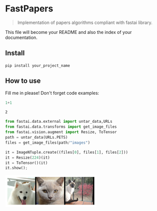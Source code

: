 # FastPapers
> Implementation of papers algorithms compliant with fastai library.


This file will become your README and also the index of your documentation.

## Install

`pip install your_project_name`

## How to use

Fill me in please! Don't forget code examples:

```python
1+1  
```




    2



```python
from fastai.data.external import untar_data,URLs
from fastai.data.transforms import get_image_files
from fastai.vision.augment import Resize, ToTensor
path = untar_data(URLs.PETS)
files = get_image_files(path/"images")
```

```python
it = ImageNTuple.create((files[0], files[1], files[2]))
it = Resize(224)(it)
it = ToTensor()(it)
it.show();
```


![png](docs/images/output_7_0.png)

